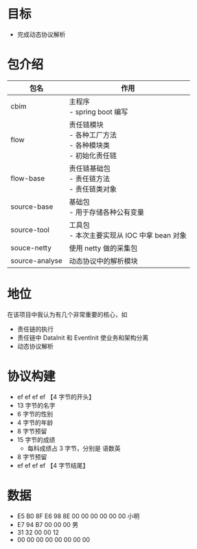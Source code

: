 # 目标

- 完成动态协议解析

# 包介绍

| 包名             | 作用                                             |
|----------------|------------------------------------------------|
| cbim           | 主程序<br/> - spring boot 编写                      |
| flow           | 责任链模块<br/> - 各种工厂方法<br/> - 各种模块类<br/> - 初始化责任链 |
| flow-base      | 责任链基础包<br/> - 责任链方法<br/> - 责任链类对象              |
| source-base    | 基础包<br/> - 用于存储各种公有变量                          |
| source-tool    | 工具包<br/> - 本次主要实现从 IOC 中拿 bean 对象              |
| souce-netty    | 使用 netty 做的采集包                                 |
| source-analyse | 动态协议中的解析模块                                     |

# 地位

在该项目中我认为有几个非常重要的核心，如

- 责任链的执行
- 责任链中 DataInit 和 EventInit 使业务和架构分离
- 动态协议解析

# 协议构建

- ef ef ef ef 【4 字节的开头】
- 13 字节的名字
- 6 字节的性别
- 4 字节的年龄
- 8 字节预留
- 15 字节的成绩
    - 每科成绩占 3 字节，分别是 语数英
- 8 字节预留
- ef ef ef ef 【4 字节结尾】

# 数据

- E5 B0 8F E6 98 8E 00 00 00 00 00 00   小明
- E7 94 B7 00 00 00     男
- 31 32 00 00           12
- 00 00 00 00 00 00 00 00